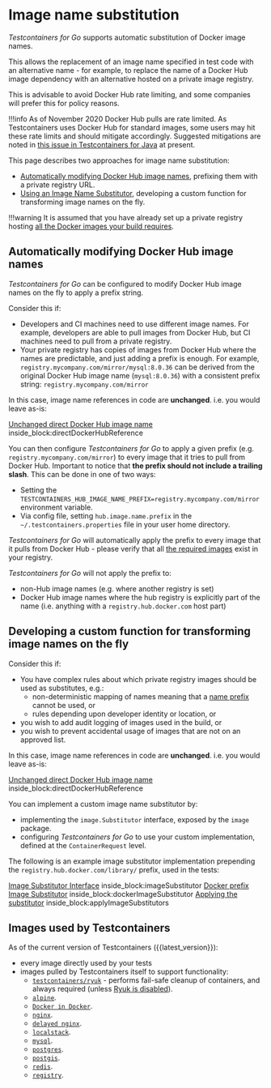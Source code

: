 # Image name substitution

_Testcontainers for Go_ supports automatic substitution of Docker image names.

This allows the replacement of an image name specified in test code with an alternative name - for example, to replace the 
name of a Docker Hub image dependency with an alternative hosted on a private image registry.

This is advisable to avoid Docker Hub rate limiting, and some companies will prefer this for policy reasons.

!!!info
    As of November 2020 Docker Hub pulls are rate limited. As Testcontainers uses Docker Hub for standard images, some users may hit these rate limits and should mitigate accordingly. Suggested mitigations are noted in [this issue in Testcontainers for Java](https://github.com/testcontainers/testcontainers-java/issues/3099) at present.

This page describes two approaches for image name substitution:

* [Automatically modifying Docker Hub image names](#automatically-modifying-docker-hub-image-names), prefixing them with a private registry URL.
* [Using an Image Name Substitutor](#developing-a-custom-function-for-transforming-image-names-on-the-fly), developing a custom function for transforming image names on the fly.

!!!warning
    It is assumed that you have already set up a private registry hosting [all the Docker images your build requires](../supported_docker_environment/image_registry_rate_limiting.md#which-images-are-used-by-testcontainers).

## Automatically modifying Docker Hub image names

_Testcontainers for Go_ can be configured to modify Docker Hub image names on the fly to apply a prefix string.

Consider this if:

* Developers and CI machines need to use different image names. For example, developers are able to pull images from Docker Hub, but CI machines need to pull from a private registry.
* Your private registry has copies of images from Docker Hub where the names are predictable, and just adding a prefix is enough. 
  For example, `registry.mycompany.com/mirror/mysql:8.0.36` can be derived from the original Docker Hub image name (`mysql:8.0.36`) with a consistent prefix string: `registry.mycompany.com/mirror`

In this case, image name references in code are **unchanged**.
i.e. you would leave as-is:

<!--codeinclude-->
[Unchanged direct Docker Hub image name](../../container_test.go) inside_block:directDockerHubReference
<!--/codeinclude-->

You can then configure _Testcontainers for Go_ to apply a given prefix (e.g. `registry.mycompany.com/mirror`) to every image that it tries to pull from Docker Hub. Important to notice that **the prefix should not include a trailing slash**. This can be done in one of two ways:

* Setting the `TESTCONTAINERS_HUB_IMAGE_NAME_PREFIX=registry.mycompany.com/mirror` environment variable.
* Via config file, setting `hub.image.name.prefix` in the `~/.testcontainers.properties` file in your user home directory.

_Testcontainers for Go_ will automatically apply the prefix to every image that it pulls from Docker Hub - please verify that all [the required images](#images-used-by-testcontainers) exist in your registry.

_Testcontainers for Go_ will not apply the prefix to:

* non-Hub image names (e.g. where another registry is set)
* Docker Hub image names where the hub registry is explicitly part of the name (i.e. anything with a `registry.hub.docker.com` host part)

## Developing a custom function for transforming image names on the fly

Consider this if:

* You have complex rules about which private registry images should be used as substitutes, e.g.:
    * non-deterministic mapping of names meaning that a [name prefix](#automatically-modifying-docker-hub-image-names) cannot be used, or
    * rules depending upon developer identity or location, or
* you wish to add audit logging of images used in the build, or
* you wish to prevent accidental usage of images that are not on an approved list.

In this case, image name references in code are **unchanged**. i.e. you would leave as-is:

<!--codeinclude-->
[Unchanged direct Docker Hub image name](../../container_test.go) inside_block:directDockerHubReference
<!--/codeinclude-->

You can implement a custom image name substitutor by:

* implementing the `image.Substitutor` interface, exposed by the `image` package.
* configuring _Testcontainers for Go_ to use your custom implementation, defined at the `ContainerRequest` level.

The following is an example image substitutor implementation prepending the `registry.hub.docker.com/library/` prefix, used in the tests:

<!--codeinclude-->
[Image Substitutor Interface](../../image/substitutors.go) inside_block:imageSubstitutor
[Docker prefix Image Substitutor](../../image/substitutors.go) inside_block:dockerImageSubstitutor
[Applying the substitutor](../../container_test.go) inside_block:applyImageSubstitutors
<!--/codeinclude-->

## Images used by Testcontainers

As of the current version of Testcontainers ({{latest_version}}):

* every image directly used by your tests
* images pulled by Testcontainers itself to support functionality:
    * [`testcontainers/ryuk`](https://hub.docker.com/r/testcontainers/ryuk) - performs fail-safe cleanup of containers, and always required (unless [Ryuk is disabled](./configuration.md#customizing-ryuk-the-resource-reaper)).
    * [`alpine`](https://hub.docker.com/r/_/alpine).
    * [`Docker in Docker`](https://hub.docker.com/_/docker).
    * [`nginx`](https://hub.docker.com/r/_/nginx).
    * [`delayed nginx`](https://hub.docker.com/r/menedev/delayed-nginx).
    * [`localstack`](https://hub.docker.com/r/localstack/localstack).
    * [`mysql`](https://hub.docker.com/r/_/mysql).
    * [`postgres`](https://hub.docker.com/r/_/postgres).
    * [`postgis`](https://hub.docker.com/r/postgis/postgis).
    * [`redis`](https://hub.docker.com/r/_/redis).
    * [`registry`](https://hub.docker.com/r/_/registry).
